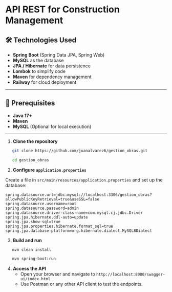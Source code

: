 # API REST for Construction Management

## 🛠 Technologies Used

- **Spring Boot** (Spring Data JPA, Spring Web)
- **MySQL** as the database
- **JPA / Hibernate** for data persistence
- **Lombok** to simplify code
- **Maven** for dependency management
- **Railway** for cloud deployment

---

## 📌 Prerequisites

- **Java 17+**
- **Maven**
- **MySQL** (Optional for local execution)

---

1. **Clone the repository**
```sh
   git clone https://github.com/juanalvarez6/gestion_obras.git
```
```sh
   cd gestion_obras
```

2. **Configure `application.properties`**

Create a file in `src/main/resources/application.properties` and set up the database:
```properties
spring.datasource.url=jdbc:mysql://localhost:3306/gestion_obras?allowPublicKeyRetrieval=true&useSSL=false
spring.datasource.username=root
spring.datasource.password=admin
spring.datasource.driver-class-name=com.mysql.cj.jdbc.Driver
spring.jpa.hibernate.ddl-auto=update
spring.jpa.show-sql=true
spring.jpa.properties.hibernate.format_sql=true
spring.jpa.database-platform=org.hibernate.dialect.MySQL8Dialect
```

3. **Build and run**
```sh
   mvn clean install
```
```sh
   mvn spring-boot:run
```

4. **Access the API**
   - Open your browser and navigate to `http://localhost:8080/swagger-ui/index.html`
   - Use Postman or any other API client to test the endpoints.
